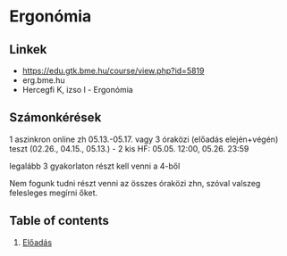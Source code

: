 # Ergonómia

## Linkek
* https://edu.gtk.bme.hu/course/view.php?id=5819
* erg.bme.hu
* Hercegfi K, izso l - Ergonómia

## Számonkérések
1 aszinkron online zh  05.13.-05.17. vagy 3 óraközi (előadás elején+végén) teszt (02.26., 04.15., 05.13.) -
2 kis HF: 05.05. 12:00, 05.26. 23:59

legalább 3 gyakorlaton részt kell venni a 4-ből

Nem fogunk tudni részt venni az összes óraközi zhn, szóval valszeg felesleges megírni őket.

## Table of contents
1. [Előadás](eloadas-1.md)

